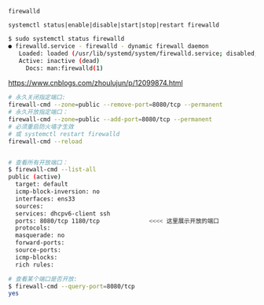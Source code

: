 `firewalld`

`systemctl status|enable|disable|start|stop|restart firewalld`

```bash
$ sudo systemctl status firewalld
● firewalld.service - firewalld - dynamic firewall daemon
   Loaded: loaded (/usr/lib/systemd/system/firewalld.service; disabled; vendor preset: enabled)
   Active: inactive (dead)
     Docs: man:firewalld(1)
```

https://www.cnblogs.com/zhoulujun/p/12099874.html

```bash
# 永久关闭指定端口: 
firewall-cmd --zone=public --remove-port=8080/tcp --permanent
# 永久开放指定端口：
firewall-cmd --zone=public --add-port=8080/tcp --permanent
# 必须重启防火墙才生效
# 或 systemctl restart firewalld
firewall-cmd --reload


# 查看所有开放端口：
$ firewall-cmd --list-all
public (active)
  target: default
  icmp-block-inversion: no
  interfaces: ens33
  sources:
  services: dhcpv6-client ssh
  ports: 8080/tcp 1180/tcp				<<<< 这里展示开放的端口
  protocols:
  masquerade: no
  forward-ports:
  source-ports:
  icmp-blocks:
  rich rules:

# 查看某个端口是否开放: 
$ firewall-cmd --query-port=8080/tcp
yes
```

